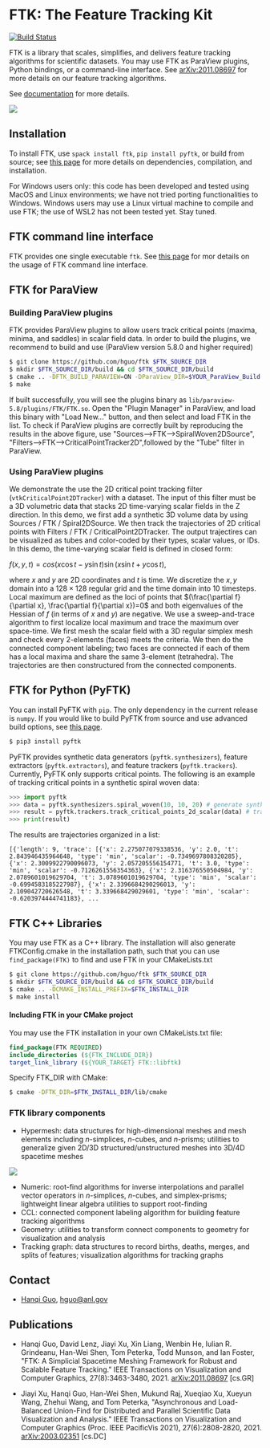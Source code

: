 # FTK: The Feature Tracking Kit

[![Build Status](https://travis-ci.org/hguo/ftk.svg?branch=master)](https://travis-ci.org/hguo/ftk)

FTK is a library that scales, simplifies, and delivers feature tracking algorithms for scientific datasets.  You may use FTK as ParaView plugins, Python bindings, or a command-line interface.   See [arXiv:2011.08697](https://arxiv.org/abs/2011.08697) for more details on our feature tracking algorithms.

See [documentation](docs/README.md) for more details.

![](docs/images/critical_point_tracking_2d_paraview.png)

## Installation

To install FTK, use `spack install ftk`, `pip install pyftk`, or build from source; see [this page](docs/install.md) for more details on dependencies, compilation, and installation.  

For Windows users only: this code has been developed and tested using MacOS and Linux environments; we have not tried porting functionalities to Windows.  Windows users may use a Linux virtual machine to compile and use FTK; the use of WSL2 has not been tested yet.  Stay tuned.

## FTK command line interface

FTK provides one single executable `ftk`.  See [this page](docs/cli.md) for mor details on the usage of FTK command line interface.

## FTK for ParaView

### Building ParaView plugins

FTK provides ParaView plugins to allow users track critical points (maxima, minima, and saddles) in scalar field data.  In order to build the plugins, we recommend to build and use (ParaView version 5.8.0 and higher required)

```bash
$ git clone https://github.com/hguo/ftk $FTK_SOURCE_DIR
$ mkdir $FTK_SOURCE_DIR/build && cd $FTK_SOURCE_DIR/build
$ cmake .. -DFTK_BUILD_PARAVIEW=ON -DParaView_DIR=$YOUR_ParaView_Build
$ make
```

If built successfully, you will see the plugins binary as `lib/paraview-5.8/plugins/FTK/FTK.so`.  Open the "Plugin Manager" in ParaView, and load this binary with "Load New..." button, and then select and load FTK in the list.  To check if ParaView plugins are correctly built by reproducing the results in the above figure, use "Sources-->FTK-->SpiralWoven2DSource", "Filters-->FTK-->CriticalPointTracker2D",followed by the "Tube" filter in ParaView.

### Using ParaView plugins

We demonstrate the use the 2D critical point tracking filter (`vtkCriticalPoint2DTracker`) with a dataset.  The input of this filter must be a 3D volumetric data that stacks 2D time-varying scalar fields in the Z direction.  In this demo, we first add a synthetic 3D volume data by using Sources / FTK / Spiral2DSource.  We then track the trajectories of 2D critical points with Filters / FTK / CriticalPoint2DTracker.  The output trajectires can be visualized as tubes and color-coded by their types, scalar values, or IDs.  In this demo, the time-varying scalar field is defined in closed form: 

$f(x,y,t)=cos(x\cos t - y\sin t) \sin(x\sin t + y\cos t),$

where $x$ and $y$ are 2D coordinates and $t$ is time.  We discretize the $x,y$ domain into a $128\times 128$ regular grid and the time domain into 10 timesteps.  Local maximum are defined as the loci of points that $(\frac{\partial f}{\partial x}, \frac{\partial f}{\partial x})=0$ and both eigenvalues of the Hessian of $f$ (in terms of $x$ and $y$) are negative.  We use a sweep-and-trace algorithm to first localize local maximum and trace the maximum over space-time.  We first mesh the scalar field with a 3D regular simplex mesh and check every 2-elements (faces) meets the criteria.  We then do the connected component labeling; two faces are connected if each of them has a local maxima and share the same 3-element (tetrahedra).  The trajectories are then constructured from the connected components.  

## FTK for Python (PyFTK)

You can install PyFTK with `pip`.  The only dependency in the current release is `numpy`.  If you would like to build PyFTK from source and use advanced build options, see [this page](docs/install.md).

```bash
$ pip3 install pyftk
```

PyFTK provides synthetic data generators (`pyftk.synthesizers`), feature extractors (`pyftk.extractors`), and feature trackers (`pyftk.trackers`).  Currently, PyFTK only supports critical points.  The following is an example of tracking critical points in a synthetic spiral woven data:

```python
>>> import pyftk
>>> data = pyftk.synthesizers.spiral_woven(10, 10, 20) # generate synthetic spiral woven data (width=10, height=10, and 20 timesteps).  The shape of data is (1, 10, 10, 20)
>>> result = pyftk.trackers.track_critical_points_2d_scalar(data) # track critical points in a scalar field
>>> print(result)
```

The results are trajectories organized in a list: 

```
[{'length': 9, 'trace': [{'x': 2.275077079338536, 'y': 2.0, 't': 2.843946435964648, 'type': 'min', 'scalar': -0.7349697808320285}, {'x': 2.3009922790096073, 'y': 2.057205556154771, 't': 3.0, 'type': 'min', 'scalar': -0.7126261556354363}, {'x': 2.316376550504984, 'y': 2.0789601019629704, 't': 3.0789601019629704, 'type': 'min', 'scalar': -0.6994583185227987}, {'x': 2.3396684290296013, 'y': 2.109042720626548, 't': 3.339668429029601, 'type': 'min', 'scalar': -0.6203974444741183}, ...
```


## FTK C++ Libraries

You may use FTK as a C++ library.  The installation will also generate FTKConfig.cmake in the installation path, such that you can use `find_package(FTK)` to find and use FTK in your CMakeLists.txt

```bash
$ git clone https://github.com/hguo/ftk $FTK_SOURCE_DIR
$ mkdir $FTK_SOURCE_DIR/build && cd $FTK_SOURCE_DIR/build
$ cmake .. -DCMAKE_INSTALL_PREFIX=$FTK_INSTALL_DIR
$ make install
```

#### Including FTK in your CMake project

You may use the FTK installation in your own CMakeLists.txt file:

```cmake
find_package(FTK REQUIRED)
include_directories (${FTK_INCLUDE_DIR})
target_link_library (${YOUR_TARGET} FTK::libftk)
```

Specify FTK_DIR with CMake: 

```bash
$ cmake -DFTK_DIR=$FTK_INSTALL_DIR/lib/cmake
```

### FTK library components

* Hypermesh: data structures for high-dimensional meshes and mesh elements including *n*-simplices, *n*-cubes, and *n*-prisms; utilities to generalize given 2D/3D structured/unstructured meshes into 3D/4D spacetime meshes

![](./docs/images/regular_simplex_subdivision.svg)

* Numeric: root-find algorithms for inverse interpolations and parallel vector operators in *n*-simplices, *n*-cubes, and simplex-prisms; lightweight linear algebra utilities to support root-finding
* CCL: connected component labeling algorithm for building feature tracking algorithms
* Geometry: utilities to transform connect components to geometry for visualization and analysis
* Tracking graph: data structures to record births, deaths, merges, and splits of features; visualization algorithms for tracking graphs

## Contact

* [Hanqi Guo](http://www.mcs.anl.gov/~hguo/), [hguo@anl.gov](mailto:hguo@anl.gov)

## Publications

* Hanqi Guo, David Lenz, Jiayi Xu, Xin Liang, Wenbin He, Iulian R. Grindeanu, Han-Wei Shen, Tom Peterka, Todd Munson, and Ian Foster, "FTK: A Simplicial Spacetime Meshing Framework for Robust and Scalable Feature Tracking." IEEE Transactions on Visualization and Computer Graphics, 27(8):3463-3480, 2021. [arXiv:2011.08697](https://arxiv.org/abs/2011.08697) [cs.GR]

* Jiayi Xu, Hanqi Guo, Han-Wei Shen, Mukund Raj, Xueqiao Xu, Xueyun Wang, Zhehui Wang, and Tom Peterka, "Asynchronous and Load-Balanced Union-Find for Distributed and Parallel Scientific Data Visualization and Analysis." IEEE Transactions on Visualization and Computer Graphics (Proc. IEEE PacificVis 2021), 27(6):2808-2820, 2021. [arXiv:2003.02351](https://arxiv.org/abs/2003.02351) [cs.DC]
